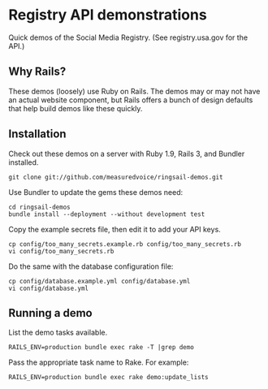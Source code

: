# Registry API demonstrations

Quick demos of the Social Media Registry. (See registry.usa.gov for the API.)

## Why Rails?

These demos (loosely) use Ruby on Rails. The demos may or may not have an actual website component, but Rails offers a bunch of design defaults that help build demos like these quickly.

## Installation

Check out these demos on a server with Ruby 1.9, Rails 3, and Bundler installed.

    git clone git://github.com/measuredvoice/ringsail-demos.git

Use Bundler to update the gems these demos need:

    cd ringsail-demos
    bundle install --deployment --without development test

Copy the example secrets file, then edit it to add your API keys.
    
    cp config/too_many_secrets.example.rb config/too_many_secrets.rb
    vi config/too_many_secrets.rb

Do the same with the database configuration file:

    cp config/database.example.yml config/database.yml
    vi config/database.yml

## Running a demo

List the demo tasks available. 

    RAILS_ENV=production bundle exec rake -T |grep demo

Pass the appropriate task name to Rake. For example:

    RAILS_ENV=production bundle exec rake demo:update_lists


